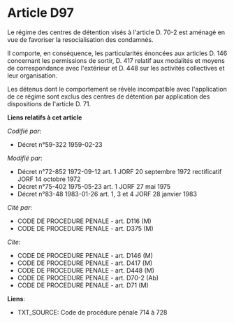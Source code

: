 # Article D97

Le régime des centres de détention visés à l'article D. 70-2 est aménagé en vue de favoriser la resocialisation des
condamnés.

Il comporte, en conséquence, les particularités énoncées aux articles D. 146 concernant les permissions de sortir, D. 417
relatif aux modalités et moyens de correspondance avec l'extérieur et D. 448 sur les activités collectives et leur
organisation.

Les détenus dont le comportement se révèle incompatible avec l'application de ce régime sont exclus des centres de détention
par application des dispositions de l'article D. 71.

**Liens relatifs à cet article**

_Codifié par_:

  - Décret n°59-322 1959-02-23

_Modifié par_:

  - Décret n°72-852 1972-09-12 art. 1 JORF 20 septembre 1972 rectificatif JORF 14 octobre 1972
  - Décret n°75-402 1975-05-23 art. 1 JORF 27 mai 1975
  - Décret n°83-48 1983-01-26 art. 1, 3 et 4 JORF 28 janvier 1983

_Cité par_:

  - CODE DE PROCEDURE PENALE - art. D116 (M)
  - CODE DE PROCEDURE PENALE - art. D375 (M)

_Cite_:

  - CODE DE PROCEDURE PENALE - art. D146 (M)
  - CODE DE PROCEDURE PENALE - art. D417 (M)
  - CODE DE PROCEDURE PENALE - art. D448 (M)
  - CODE DE PROCEDURE PENALE - art. D70-2 (Ab)
  - CODE DE PROCEDURE PENALE - art. D71 (M)

**Liens**:

  - TXT_SOURCE: Code de procédure pénale 714 à 728
